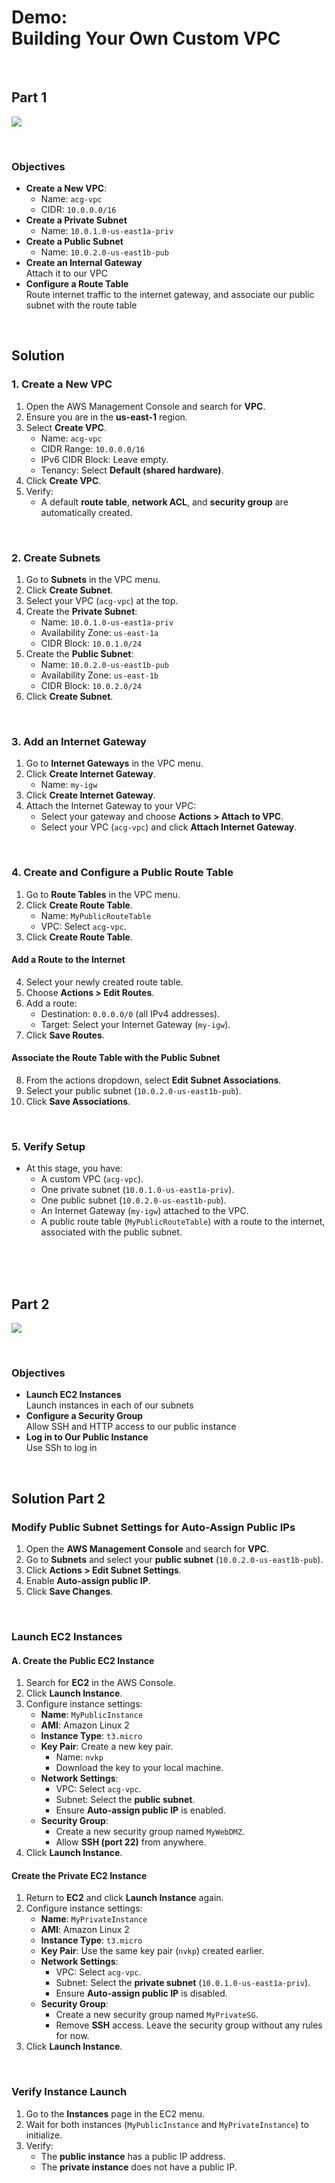 # Demo:<br>Building Your Own Custom VPC

<br>

## Part 1
![](../img/demo/7.1.CustomVPC.png)

<br>

### Objectives
- **Create a New VPC**:
  - Name: `acg-vpc`
  - CIDR: `10.0.0.0/16`
- **Create a Private Subnet**
  - Name: `10.0.1.0-us-east1a-priv`
- **Create a Public Subnet**
  - Name: `10.0.2.0-us-east1b-pub`
- **Create an Internal Gateway**<br>Attach it to our VPC
- **Configure a Route Table**<br>Route internet traffic to the internet gateway, and associate our public subnet with the route table

<br>

## Solution
### **1. Create a New VPC**  
1. Open the AWS Management Console and search for **VPC**.  
2. Ensure you are in the **us-east-1** region.  
3. Select **Create VPC**.  
   - Name: `acg-vpc`  
   - CIDR Range: `10.0.0.0/16`  
   - IPv6 CIDR Block: Leave empty.  
   - Tenancy: Select **Default (shared hardware)**.  
4. Click **Create VPC**.  
5. Verify:  
   - A default **route table**, **network ACL**, and **security group** are automatically created.  

<br>

### **2. Create Subnets**  
1. Go to **Subnets** in the VPC menu.  
2. Click **Create Subnet**.  
3. Select your VPC (`acg-vpc`) at the top.  
4. Create the **Private Subnet**:  
   - Name: `10.0.1.0-us-east1a-priv`  
   - Availability Zone: `us-east-1a`  
   - CIDR Block: `10.0.1.0/24`  
5. Create the **Public Subnet**:  
   - Name: `10.0.2.0-us-east1b-pub`  
   - Availability Zone: `us-east-1b`  
   - CIDR Block: `10.0.2.0/24`  
6. Click **Create Subnet**.  

<br>

### **3. Add an Internet Gateway**  
1. Go to **Internet Gateways** in the VPC menu.  
2. Click **Create Internet Gateway**.  
   - Name: `my-igw`  
3. Click **Create Internet Gateway**.  
4. Attach the Internet Gateway to your VPC:  
   - Select your gateway and choose **Actions > Attach to VPC**.  
   - Select your VPC (`acg-vpc`) and click **Attach Internet Gateway**.  

<br>

### **4. Create and Configure a Public Route Table**  
1. Go to **Route Tables** in the VPC menu.  
2. Click **Create Route Table**.  
   - Name: `MyPublicRouteTable`  
   - VPC: Select `acg-vpc`.  
3. Click **Create Route Table**.  

#### **Add a Route to the Internet**  
4. Select your newly created route table.  
5. Choose **Actions > Edit Routes**.  
6. Add a route:  
   - Destination: `0.0.0.0/0` (all IPv4 addresses).  
   - Target: Select your Internet Gateway (`my-igw`).  
7. Click **Save Routes**.  

#### **Associate the Route Table with the Public Subnet**  
8. From the actions dropdown, select **Edit Subnet Associations**.  
9. Select your public subnet (`10.0.2.0-us-east1b-pub`).  
10. Click **Save Associations**.  

<br>

### **5. Verify Setup**  
- At this stage, you have:  
  - A custom VPC (`acg-vpc`).  
  - One private subnet (`10.0.1.0-us-east1a-priv`).  
  - One public subnet (`10.0.2.0-us-east1b-pub`).  
  - An Internet Gateway (`my-igw`) attached to the VPC.  
  - A public route table (`MyPublicRouteTable`) with a route to the internet, associated with the public subnet.  

<br><br><br>

## Part 2
![](../img/demo/7.1.CustomVPC-2.png)

<br>

### Objectives
- **Launch EC2 Instances**<br>Launch instances in each of our subnets
- **Configure a Security Group**<br>Allow SSH and HTTP access to our public instance
- **Log in to Our Public Instance**<br>Use SSh to log in

<br>

## Solution Part 2
### **Modify Public Subnet Settings for Auto-Assign Public IPs**  
1. Open the **AWS Management Console** and search for **VPC**.  
2. Go to **Subnets** and select your **public subnet** (`10.0.2.0-us-east1b-pub`).  
3. Click **Actions > Edit Subnet Settings**.  
4. Enable **Auto-assign public IP**.  
5. Click **Save Changes**.  

<br>

### **Launch EC2 Instances**  
#### **A. Create the Public EC2 Instance**  
1. Search for **EC2** in the AWS Console.  
2. Click **Launch Instance**.  
3. Configure instance settings:  
   - **Name**: `MyPublicInstance`  
   - **AMI**: Amazon Linux 2  
   - **Instance Type**: `t3.micro`  
   - **Key Pair**: Create a new key pair.  
     - Name: `nvkp`  
     - Download the key to your local machine.  
   - **Network Settings**:  
     - VPC: Select `acg-vpc`.  
     - Subnet: Select the **public subnet**.  
     - Ensure **Auto-assign public IP** is enabled.  
   - **Security Group**:  
     - Create a new security group named `MyWebDMZ`.  
     - Allow **SSH (port 22)** from anywhere.  
4. Click **Launch Instance**.  

#### **Create the Private EC2 Instance**  
1. Return to **EC2** and click **Launch Instance** again.  
2. Configure instance settings:  
   - **Name**: `MyPrivateInstance`  
   - **AMI**: Amazon Linux 2  
   - **Instance Type**: `t3.micro`  
   - **Key Pair**: Use the same key pair (`nvkp`) created earlier.  
   - **Network Settings**:  
     - VPC: Select `acg-vpc`.  
     - Subnet: Select the **private subnet** (`10.0.1.0-us-east1a-priv`).  
     - Ensure **Auto-assign public IP** is disabled.  
   - **Security Group**:  
     - Create a new security group named `MyPrivateSG`.  
     - Remove **SSH** access. Leave the security group without any rules for now.  
3. Click **Launch Instance**.  

<br>

### **Verify Instance Launch**  
1. Go to the **Instances** page in the EC2 menu.  
2. Wait for both instances (`MyPublicInstance` and `MyPrivateInstance`) to initialize.  
3. Verify:  
   - The **public instance** has a public IP address.  
   - The **private instance** does not have a public IP.  
